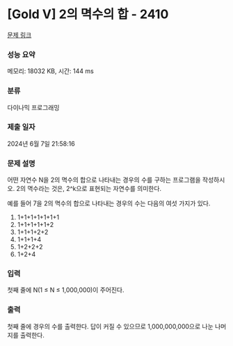 # [Gold V] 2의 멱수의 합 - 2410 

[문제 링크](https://www.acmicpc.net/problem/2410) 

### 성능 요약

메모리: 18032 KB, 시간: 144 ms

### 분류

다이나믹 프로그래밍

### 제출 일자

2024년 6월 7일 21:58:16

### 문제 설명

<p>어떤 자연수 N을 2의 멱수의 합으로 나타내는 경우의 수를 구하는 프로그램을 작성하시오. 2의 멱수라는 것은, 2^k으로 표현되는 자연수를 의미한다.</p>

<p>예를 들어 7을 2의 멱수의 합으로 나타내는 경우의 수는 다음의 여섯 가지가 있다.</p>

<ol>
	<li>1+1+1+1+1+1+1</li>
	<li>1+1+1+1+1+2</li>
	<li>1+1+1+2+2</li>
	<li>1+1+1+4</li>
	<li>1+2+2+2</li>
	<li>1+2+4</li>
</ol>

### 입력 

 <p>첫째 줄에 N(1 ≤ N ≤ 1,000,000)이 주어진다.</p>

### 출력 

 <p>첫째 줄에 경우의 수를 출력한다. 답이 커질 수 있으므로 1,000,000,000으로 나눈 나머지를 출력한다.</p>

